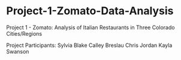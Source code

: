 # Project-1-Zomato-Data-Analysis

Project 1 - Zomato: Analysis of Italian Restaurants in Three Colorado Cities/Regions

Project Participants:
Sylvia Blake
Calley Breslau
Chris Jordan
Kayla Swanson 
